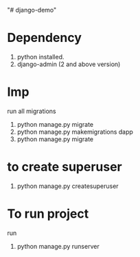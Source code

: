 "# django-demo" 


# Dependency

1. python installed.
2. django-admin (2 and above version)

# Imp
run all migrations
1. python manage.py migrate
2. python manage.py makemigrations dapp
3. python manage.py migrate

# to create superuser
1. python manage.py createsuperuser


# To run project
run
1. python manage.py runserver

